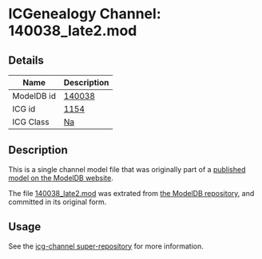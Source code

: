 # ICGenealogy Channel: 140038\_late2.mod

## Details

Name | Description
---- | -----------
ModelDB id | [140038](http://senselab.med.yale.edu/ModelDB/ShowModel.cshtml?model=140038)
ICG id | [1154](http://icg.neurotheory.ox.ac.uk/channels/2/1154)
ICG Class | [Na](http://icg.neurotheory.ox.ac.uk/channels/2)

## Description

This is a single channel model file that was originally part of a [published model on the ModelDB website](http://senselab.med.yale.edu/mModelDB/ShowModel.cshtml?model=140038).

The file [140038\_late2.mod](140038_late2.mod) was extrated from [the ModelDB repository](http://senselab.med.yale.edu/ModelDB/ShowModel.cshtml?model=140038), and committed in its original form.

## Usage

See the [icg-channel super-repository](https://github.com/icgenealogy/icg-channels) for more information.